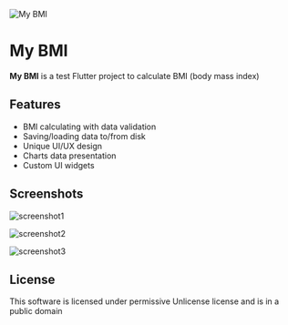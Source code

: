 ![My BMI](assets/icons/icon.png)

# My BMI

**My BMI** is a test Flutter project to calculate BMI (body mass index)

## Features

* BMI calculating with data validation
* Saving/loading data to/from disk
* Unique UI/UX design
* Charts data presentation
* Custom UI widgets

## Screenshots

![screenshot1](screenshots/1.jpg)

![screenshot2](screenshots/2.jpg)

![screenshot3](screenshots/3.jpg)

## License

This software is licensed under permissive Unlicense license and is in a public domain